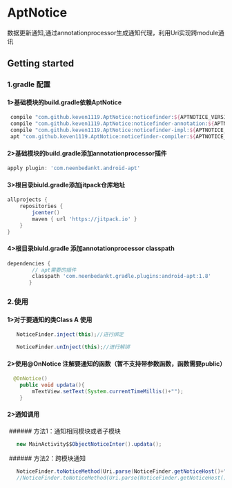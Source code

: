 # AptNotice
数据更新通知,通过annotationprocessor生成通知代理，利用Uri实现跨module通讯

## Getting started
### 1.gradle 配置
#### 1>基础模块的build.gradle依赖AptNotice
```groovy
 compile "com.github.keven1119.AptNotice:noticefinder:${APTNOTICE_VERSION}"
 compile "com.github.keven1119.AptNotice:noticefinder-annotation:${APTNOTICE_VERSION}"
 compile "com.github.keven1119.AptNotice:noticefinder-impl:${APTNOTICE_VERSION}"
 apt "com.github.keven1119.AptNotice:noticefinder-compiler:${APTNOTICE_VERSION}"
```

#### 2>基础模块的build.gradle添加annotationprocessor插件
```groovy
apply plugin: 'com.neenbedankt.android-apt'
```

#### 3>根目录biuld.gradle添加jitpack仓库地址
```groovy
allprojects {
    repositories {
        jcenter()
        maven { url 'https://jitpack.io' }
    }
}
```

#### 4>根目录biuld.gradle 添加annotationprocessor classpath
```groovy
dependencies {
        // apt需要的插件
        classpath 'com.neenbedankt.gradle.plugins:android-apt:1.8'
       }
```

### 2.使用
#### 1>对于要通知的类Class A 使用
```java
   NoticeFinder.inject(this);//进行绑定
```
```java
   NoticeFinder.unInject(this);//进行解绑
```

#### 2>使用@OnNotice 注解要通知的函数（暂不支持带参数函数，函数需要public）
```java
  @OnNotice()
    public void updata(){
        mTextView.setText(System.currentTimeMillis()+"");
    }
```

#### 2>通知调用
  ###### 方法1：通知相同模块或者子模块
```java
   new MainActivity$$ObjectNoticeInter().updata();
```
  ###### 方法2：跨模块通知
```java
   NoticeFinder.toNoticeMethod(Uri.parse(NoticeFinder.getNoticeHost()+"/"+类名+"/"+函数名));
   //NoticeFinder.toNoticeMethod(Uri.parse(NoticeFinder.getNoticeHost()+"/MainActivity/updata"));
```










